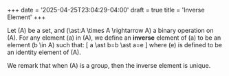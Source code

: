 +++
date = '2025-04-25T23:04:29-04:00'
draft = true
title = 'Inverse Element'
+++

Let \(A\) be a set, and \(\ast:A \times A \rightarrow A\) a binary
operation on \(A\). For any element \(a\) in \(A\), we define an
**inverse** element of \(a\) to be an element \(b \in A\) such that:
\[
a \ast b=b \ast a=e
\]
where \(e\) is defined to be an identity element of \(A\).

We remark that when \(A\) is a group, then the inverse element is
unique.
